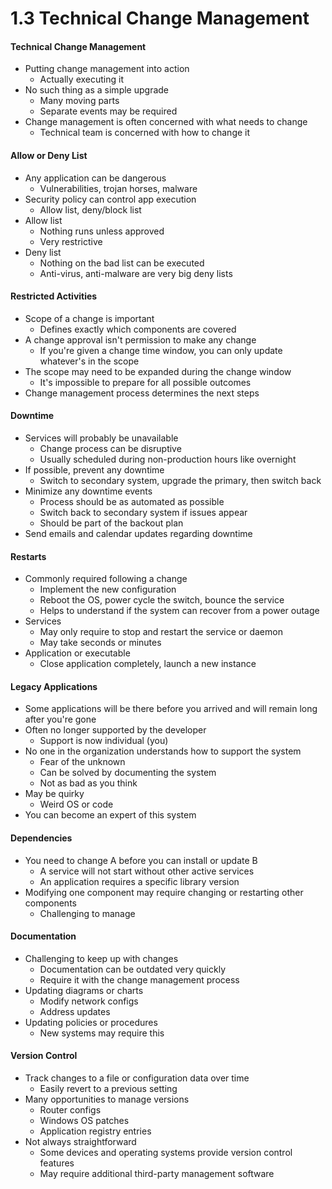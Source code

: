 # 1.3 Technical Change Management

#### Technical Change Management
- Putting change management into action
    - Actually executing it
- No such thing as a simple upgrade
    - Many moving parts
    - Separate events may be required
- Change management is often concerned with what needs to change
    - Technical team is concerned with how to change it

#### Allow or Deny List
- Any application can be dangerous
    - Vulnerabilities, trojan horses, malware
- Security policy can control app execution
    - Allow list, deny/block list
- Allow list
    - Nothing runs unless approved
    - Very restrictive
- Deny list
    - Nothing on the bad list can be executed
    - Anti-virus, anti-malware are very big deny lists

#### Restricted Activities
- Scope of a change is important
    - Defines exactly which components are covered
- A change approval isn't permission to make any change
    - If you're given a change time window, you can only update whatever's in the scope
- The scope may need to be expanded during the change window
    - It's impossible to prepare for all possible outcomes
- Change management process determines the next steps

#### Downtime
- Services will probably be unavailable
    - Change process can be disruptive 
    - Usually scheduled during non-production hours like overnight
- If possible, prevent any downtime
    - Switch to secondary system, upgrade the primary, then switch back
- Minimize any downtime events
    - Process should be as automated as possible
    - Switch back to secondary system if issues appear
    - Should be part of the backout plan
- Send emails and calendar updates regarding downtime

#### Restarts
- Commonly required following a change
    - Implement the new configuration
    - Reboot the OS, power cycle the switch, bounce the service
    - Helps to understand if the system can recover from a power outage
- Services
    - May only require to stop and restart the service or daemon
    - May take seconds or minutes
- Application or executable
    - Close application completely, launch a new instance

#### Legacy Applications
- Some applications will be there before you arrived and will remain long after you're gone
- Often no longer supported by the developer
    - Support is now individual (you)
- No one in the organization understands how to support the system
    - Fear of the unknown
    - Can be solved by documenting the system 
    - Not as bad as you think
- May be quirky
    - Weird OS or code
- You can become an expert of this system

#### Dependencies
- You need to change A before you can install or update B
    - A service will not start without other active services
    - An application requires a specific library version
- Modifying one component may require changing or restarting other components
    - Challenging to manage

#### Documentation
- Challenging to keep up with changes
    - Documentation can be outdated very quickly
    - Require it with the change management process
- Updating diagrams or charts
    - Modify network configs
    - Address updates
- Updating policies or procedures
    - New systems may require this

#### Version Control
- Track changes to a file or configuration data over time
    - Easily revert to a previous setting
- Many opportunities to manage versions
    - Router configs
    - Windows OS patches
    - Application registry entries
- Not always straightforward
    - Some devices and operating systems provide version control features
    - May require additional third-party management software